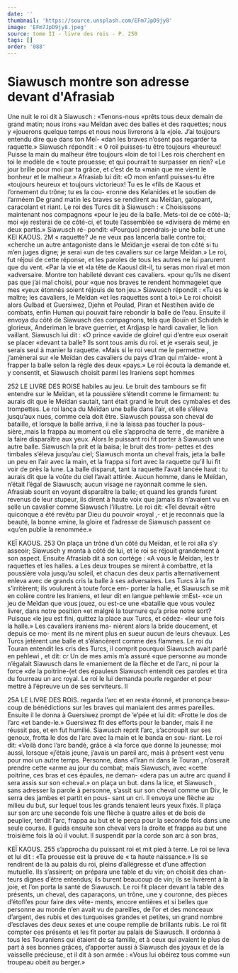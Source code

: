 ```yaml
---
date: ''
thumbnail: 'https://source.unsplash.com/EFm7JpD9jy8'
image: 'EFm7JpD9jy8.jpeg'
source: tome II - livre des rois - P. 250
tags: []
order: '088'
---
```


# Siawusch montre son adresse devant d'Afrasiab

Une nuit le roi dit à Siawusch : «Tenons-nous «prêts tous deux demain de grand matin; nous irons «au Meïdan avec des balles et des raquettes; nous y «jouerons quelque temps et nous nous livrerons à la «joie. J’ai toujours entendu dire que dans ton Meï-
«dan les braves n’osent pas regarder ta raquette.» Siawusch répondit : « 0 roil puisses-tu être toujours «heureux! Puisse la main du malheur être toujours «loin de toi l Les rois cherchent en toi le modèle de « toute prouesse; et qui pourrait te surpasser en rien? «Le jour brille pour moi par ta grâce, et c’est de ta «main que me vient le bonheur et le malheur.» Afrasiab lui dit: «O mon enfantl puisses-tu être «toujours heureux et toujours victorieux! Tu es le «fils de Kaous et l’ornement du trône; tu es la cou- «ronne des Keïanides et le soutien de l’arméem
De grand matin les braves se rendirent au Meïdan, galopant, caracolant et riant. Le roi des Turcs dit à Siawusch : « Choisissons maintenant nos compagnons «pour le jeu de la balle. Mets-toi de ce côté-là; moi
«je resterai de ce côté-ci, et toute l’assemblée se «divisera de même en deux partis.» Siawusch ré- pondit: «Pourquoi prendrais-je une balle et une
KEI KAOUS. 2M « raquette? Je ne veux pas lancerla balle contre toi;
«cherche un autre antagoniste dans le Meïdan;je «serai de ton côté si tu m’en juges digne; je serai
«un de tes cavaliers sur ce large Meïdan.» Le roi,
fut réjoui de cette réponse, et les paroles de tous les autres ne lui parurent que du vent. «Par la vie et «la tête de Kaousl dit-il, tu seras mon rival et mon «adversaire. Montre ton habileté devant ces cavaliers. «pour qu’ils ne disent pas que j’ai mal choisi, pour
«que nos braves te rendent hommageiet que mes «yeux étonnés soient réjouis de ton jeu.» Siawusch
répondit : «Tu es le maître; les cavaliers, le Meïdan
«et les raquettes sont à toi.»
Le roi choisit alors Gulbad et Guersiwez, Djehn et Poulad, Piran et Nestihen avide de combats, enfin Human qui pouvait faire rebondir la balle de l’eau. Ensuite il envoya du côté de Siawusch des compagnons, tels que Bouïn et Schideh le glorieux, Anderiman le brave guerrier, et Ardjasp le hardi cavalier, le lion vaillant. Siawusch lui dit : «O prince «avide de gloire! qui d’entre eux oserait se placer «devant ta balle? Ils sont tous amis du roi. et je «serais seul, je serais seul à manier la raquette. «Mais si le roi veut me le permettre , j’amènerai sur
«le Meïdan des cavaliers du pays d’Iran qui m’aide-
«ront à frapper la balle selon la règle des deux «pays.» Le roi écouta la demande et. y consentit, et Siawusch choisit parmi les Iraniens sept hommes

252 LE LIVRE DES ROISE
habiles au jeu. Le bruit des tambours se fit entendre sur le Meïdan, et la poussière s’étendit comme le firmament: tu aurais dit que le Meïdan sautait, tant était grand le bruit des cymbales et des trompettes.
Le roi lança du Meïdan une balle dans l’air, et
elle s’éleva jusqu’aux nues, comme cela doit être. Siawusch poussa son cheval de bataille, et lorsque
la balle arriva, il ne la laissa pas toucher la pous- sière,.mais la frappa au moment où elle s’approcha
de terre , de manière à la faire disparaître aux yeux. Alors le puissant roi fit porter à Siawusch une autre balle. Siawusch la prit et la baisa; le bruit des trom- pettes et des timbales s’éleva jusqu’au ciel; Siawusch
monta un cheval frais, jeta la balle un peu en l’air
avec la main, et la frappa si fort avec la raquette qu’il lui fit voir de près la lune. La balle disparut,
tant la raquette l’avait lancée haut : tu aurais dit
que la voûte du ciel l’avait attirée. Aucun homme,
dans le Meïdan, n’était l’égal de Siawusch; aucun
visage ne rayonnait comme le sien. Afrasiab sourit en voyant disparaître la balle; et quand les grands furent revenus de leur stupeur, ils dirent à haute voix que jamais ils n’avaient vu en selle un cavalier comme Siawusch l’illustre. Le roi dit: «Tel devrait
«être quiconque a été revêtu par Dieu du pouvoir «royal ,- et je reconnais que la beauté, la bonne «mine, la gloire et l’adresse de Siawusch passent ce «qu’en publie la renommée.»

KEÏ KAOUS. 253 On plaça un trône d’un côté du Meïdan, et le roi
alla s’y asseoir; Siawusch y monta à côté de lui, et
le roi se réjouit grandement à son aspect. Ensuite Afrasiab dit à son cortége : «A vous le Meïdan, les
tr raquettes et les halles. a Les deux troupes se mirent à combattre, et la poussière vola jusqu’au soleil, et
chacun des deux partis alternativement enleva avec de grands cris la balle à ses adversaires. Les Turcs à la fin s’irritèrent; ils voulurent à toute force em-
porter la halle, et Siawusch se mit en colère contre les Iraniens, et leur dit en langue pehlewie :mEst- «ce un jeu de Meïdan que vous jouez, ou est-ce une «bataille que vous voulez livrer, dans notre position
«et malgré la tournure qu’a prise notre sort? Puisque
«le jeu est fini, quittez la place aux Turcs, et cédez- «leur une fois la halle.» Les cavaliers iraniens ma- nièrent alors la bride doucement, et depuis ce mo- ment ils ne mirent plus en sueur aucun de leurs chevaux. Les Turcs jetèrent une balle et s’élancèrent
comme des flammes. Le roi du Touran entendit les cris des Turcs, il comprit pourquoi Siawusch avait parlé en pehlewi , et dit: cr Un de mes amis m’a assuré
«que personne au monde n’égalait Siawusch dans le «maniement de la flèche et de l’arc, ni pour la force
«de la poitrine-(et des épaulesn
Siawusch entendit ces paroles et tira du fourreau
un arc royal. Le roi le lui demanda pourle regarder et pour mettre à l’épreuve un de ses serviteurs. Il

25A LE LIVRE DES ROIS. regarda l’arc et en resta étonné, et prononça beau-
coup de bénédictions sur les braves qui maniaient des
armes pareilles. Ensuite il le donna à Guersiwez prompt de ’e’pée et lui dit: «Frotte le dos de l’arc
«et bande-le.» Guersiwez fit des efforts pour le bander, mais il ne réussit pas, et en fut humilié. Siawusch reprit l’arc, s’accroupit sur ses genoux, frotta le dos de l’arc avec la main et le banda en sou- riant. Le roi dit: «Voilà donc l’arc bandé, grâce à
«la force que donne la jeunesse; moi aussi, lorsque «j’étais jeune, j’avais un pareil arc, mais à présent
«est venu pour moi un autre temps. Personne, dans «l’lran ni dans le Touran , n’oserait prendre cette
«arme au jour du combat; mais Siawusch, avec
«cette poitrine, ces bras et ces épaules, ne deman-
«dera pas un autre arc quand il sera assis sur son «cheval.»
on plaça un but. dans la lice, et Siawusch , sans adresser la parole à personne, s’assit sur son cheval comme un Div, le serra des jambes et partit en pous- sant un cri. Il envoya une flèche au milieu du but, sur lequel tous les grands tenaient leurs yeux fixés.
Il plaça sur son arc une seconde fois une flèche à quatre ailes et de bois de peuplier, tendit l’arc, frappa au but et le perça pour la seconde fois dans une seule course. Il guida ensuite son cheval vers la droite et frappa au but une troisième fois là où il voulut. ll suspendit par la corde son arc à son bras,

KEÏ KAOUS. 255 s’approcha du puissant roi et mit pied à terre. Le
roi se leva et lui dit : «Ta prouesse est la preuve de « ta haute naissance.»
Ils se rendirent de là au palais du roi, pleins d’allégresse et d’une affection mutuelle. Ils s’assirent;
on prépara une table et du vin; on choisit des chan- teurs dignes d’être entendus; ils burent beaucoup de
vin; ils se livrèrent à la joie, et l’on porta la santé
de Siawusch. Le roi fit placer devant la table des présents, un cheval, des caparaçons, un trône, une
y couronne, des pièces d’étofl’es pour faire des vête-
ments, encore entières et si belles que personne au monde n’en avait vu de pareilles, de l’or et des
monceaux d’argent, des rubis et des turquoises grandes et petites, un grand nombre d’esclaves des deux sexes et une coupe remplie de brillants rubis. Le roi fit compter ces présents et les fit porter au palais de Siawusch. Il ordonna à tous les Touraniens qui étaient de sa famille, et à ceux qui avaient le plus de part à ses bonnes grâces, d’apporter aussi à Siawusch des joyaux et de la vaisselle précieuse, et
il dit à son armée : «Vous lui obéirez tous comme «un troupeau obéit au berger.»
